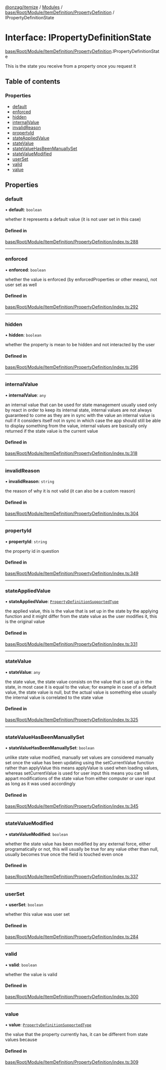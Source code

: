 [@onzag/itemize](../README.md) / [Modules](../modules.md) / [base/Root/Module/ItemDefinition/PropertyDefinition](../modules/base_Root_Module_ItemDefinition_PropertyDefinition.md) / IPropertyDefinitionState

# Interface: IPropertyDefinitionState

[base/Root/Module/ItemDefinition/PropertyDefinition](../modules/base_Root_Module_ItemDefinition_PropertyDefinition.md).IPropertyDefinitionState

This is the state you receive from a property once you request it

## Table of contents

### Properties

- [default](base_Root_Module_ItemDefinition_PropertyDefinition.IPropertyDefinitionState.md#default)
- [enforced](base_Root_Module_ItemDefinition_PropertyDefinition.IPropertyDefinitionState.md#enforced)
- [hidden](base_Root_Module_ItemDefinition_PropertyDefinition.IPropertyDefinitionState.md#hidden)
- [internalValue](base_Root_Module_ItemDefinition_PropertyDefinition.IPropertyDefinitionState.md#internalvalue)
- [invalidReason](base_Root_Module_ItemDefinition_PropertyDefinition.IPropertyDefinitionState.md#invalidreason)
- [propertyId](base_Root_Module_ItemDefinition_PropertyDefinition.IPropertyDefinitionState.md#propertyid)
- [stateAppliedValue](base_Root_Module_ItemDefinition_PropertyDefinition.IPropertyDefinitionState.md#stateappliedvalue)
- [stateValue](base_Root_Module_ItemDefinition_PropertyDefinition.IPropertyDefinitionState.md#statevalue)
- [stateValueHasBeenManuallySet](base_Root_Module_ItemDefinition_PropertyDefinition.IPropertyDefinitionState.md#statevaluehasbeenmanuallyset)
- [stateValueModified](base_Root_Module_ItemDefinition_PropertyDefinition.IPropertyDefinitionState.md#statevaluemodified)
- [userSet](base_Root_Module_ItemDefinition_PropertyDefinition.IPropertyDefinitionState.md#userset)
- [valid](base_Root_Module_ItemDefinition_PropertyDefinition.IPropertyDefinitionState.md#valid)
- [value](base_Root_Module_ItemDefinition_PropertyDefinition.IPropertyDefinitionState.md#value)

## Properties

### default

• **default**: `boolean`

whether it represents a default value (it is not user set in this case)

#### Defined in

[base/Root/Module/ItemDefinition/PropertyDefinition/index.ts:288](https://github.com/onzag/itemize/blob/f2f29986/base/Root/Module/ItemDefinition/PropertyDefinition/index.ts#L288)

___

### enforced

• **enforced**: `boolean`

whether the value is enforced (by enforcedProperties or other means), not user set as well

#### Defined in

[base/Root/Module/ItemDefinition/PropertyDefinition/index.ts:292](https://github.com/onzag/itemize/blob/f2f29986/base/Root/Module/ItemDefinition/PropertyDefinition/index.ts#L292)

___

### hidden

• **hidden**: `boolean`

whether the property is mean to be hidden and not interacted by the user

#### Defined in

[base/Root/Module/ItemDefinition/PropertyDefinition/index.ts:296](https://github.com/onzag/itemize/blob/f2f29986/base/Root/Module/ItemDefinition/PropertyDefinition/index.ts#L296)

___

### internalValue

• **internalValue**: `any`

an internal value that can be used for state management
usually used only by react in order to keep its internal state, internal
values are not always guaranteed to come as they are in sync with the value
an internal value is null if it considers itself not in sync in which case
the app should still be able to display something from the value, internal values
are basically only returned if the state value is the current value

#### Defined in

[base/Root/Module/ItemDefinition/PropertyDefinition/index.ts:318](https://github.com/onzag/itemize/blob/f2f29986/base/Root/Module/ItemDefinition/PropertyDefinition/index.ts#L318)

___

### invalidReason

• **invalidReason**: `string`

the reason of why it is not valid (it can also be a custom reason)

#### Defined in

[base/Root/Module/ItemDefinition/PropertyDefinition/index.ts:304](https://github.com/onzag/itemize/blob/f2f29986/base/Root/Module/ItemDefinition/PropertyDefinition/index.ts#L304)

___

### propertyId

• **propertyId**: `string`

the property id in question

#### Defined in

[base/Root/Module/ItemDefinition/PropertyDefinition/index.ts:349](https://github.com/onzag/itemize/blob/f2f29986/base/Root/Module/ItemDefinition/PropertyDefinition/index.ts#L349)

___

### stateAppliedValue

• **stateAppliedValue**: [`PropertyDefinitionSupportedType`](../modules/base_Root_Module_ItemDefinition_PropertyDefinition_types.md#propertydefinitionsupportedtype)

the applied value, this is the value that is set up in the state by the applying
function and it might differ from the state value as the user modifies it, this is
the original value

#### Defined in

[base/Root/Module/ItemDefinition/PropertyDefinition/index.ts:331](https://github.com/onzag/itemize/blob/f2f29986/base/Root/Module/ItemDefinition/PropertyDefinition/index.ts#L331)

___

### stateValue

• **stateValue**: `any`

the state value, the state value consists on the value that is set up
in the state, in most case it is equal to the value; for example in case of
a default value, the state value is null, but the actual value is something else
usually the internal value is correlated to the state value

#### Defined in

[base/Root/Module/ItemDefinition/PropertyDefinition/index.ts:325](https://github.com/onzag/itemize/blob/f2f29986/base/Root/Module/ItemDefinition/PropertyDefinition/index.ts#L325)

___

### stateValueHasBeenManuallySet

• **stateValueHasBeenManuallySet**: `boolean`

unlike state value modified, manually set values are considered manually set once the
value has been updating using the setCurrentValue function rather than applyValue this means
applyValue is used when loading values, whereas setCurrentValue is used for user input
this means you can tell appart modifications of the state value from either computer
or user input as long as it was used accordingly

#### Defined in

[base/Root/Module/ItemDefinition/PropertyDefinition/index.ts:345](https://github.com/onzag/itemize/blob/f2f29986/base/Root/Module/ItemDefinition/PropertyDefinition/index.ts#L345)

___

### stateValueModified

• **stateValueModified**: `boolean`

whether the state value has been modified by any external force, either programatically
or not, this will usually be true for any value other than null, usually becomes true
once the field is touched even once

#### Defined in

[base/Root/Module/ItemDefinition/PropertyDefinition/index.ts:337](https://github.com/onzag/itemize/blob/f2f29986/base/Root/Module/ItemDefinition/PropertyDefinition/index.ts#L337)

___

### userSet

• **userSet**: `boolean`

whether this value was user set

#### Defined in

[base/Root/Module/ItemDefinition/PropertyDefinition/index.ts:284](https://github.com/onzag/itemize/blob/f2f29986/base/Root/Module/ItemDefinition/PropertyDefinition/index.ts#L284)

___

### valid

• **valid**: `boolean`

whether the value is valid

#### Defined in

[base/Root/Module/ItemDefinition/PropertyDefinition/index.ts:300](https://github.com/onzag/itemize/blob/f2f29986/base/Root/Module/ItemDefinition/PropertyDefinition/index.ts#L300)

___

### value

• **value**: [`PropertyDefinitionSupportedType`](../modules/base_Root_Module_ItemDefinition_PropertyDefinition_types.md#propertydefinitionsupportedtype)

the value that the property currently has, it can be different from state
values because

#### Defined in

[base/Root/Module/ItemDefinition/PropertyDefinition/index.ts:309](https://github.com/onzag/itemize/blob/f2f29986/base/Root/Module/ItemDefinition/PropertyDefinition/index.ts#L309)
